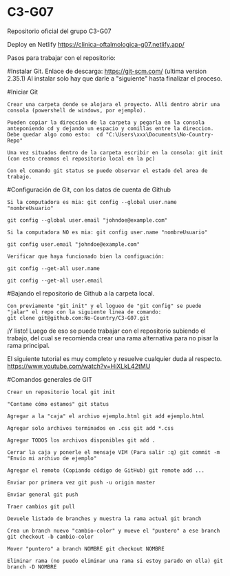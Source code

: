 # C3-G07
Repositorio oficial del grupo C3-G07

Deploy en Netlify
https://clinica-oftalmologica-g07.netlify.app/

Pasos para trabajar con el repositorio: 

#Instalar Git.
    Enlace de descarga: https://git-scm.com/ (ultima version 2.35.1)
    Al instalar solo hay que darle a "siguiente" hasta finalizar el proceso.

#Iniciar Git 

    Crear una carpeta donde se alojara el proyecto. Alli dentro abrir una consola (powershell de windows, por ejemplo).

    Pueden copiar la direccion de la carpeta y pegarla en la consola anteponiendo cd y dejando un espacio y comillas entre la direccion. 
    Debe quedar algo como esto:  cd "C:\Users\xxx\Documents\No-Country-Repo"

    Una vez situados dentro de la carpeta escribir en la consola: git init (con esto creamos el repositorio local en la pc)

    Con el comando git status se puede observar el estado del area de trabajo.

#Configuración de Git, con los datos de cuenta de Github

    Si la computadora es mia: git config --global user.name "nombreUsuario"

    git config --global user.email "johndoe@example.com"

    Si la computadora NO es mia: git config user.name "nombreUsuario"

    git config user.email "johndoe@example.com"

    Verificar que haya funcionado bien la configuación:

    git config --get-all user.name

    git config --get-all user.email

#Bajando el repositorio de Github a la carpeta local.

    Con previamente "git init" y el logueo de "git config" se puede "jalar" el repo con la siguiente linea de comando:
    git clone git@github.com:No-Country/C3-G07.git

¡Y listo! Luego de eso se puede trabajar con el repositorio subiendo el trabajo, del cual se recomienda crear una rama alternativa para no pisar la rama principal.

El siguiente tutorial es muy completo y resuelve cualquier duda al respecto.
https://www.youtube.com/watch?v=HiXLkL42tMU

#Comandos generales de GIT

    Crear un repositorio local git init

    "Contame cómo estamos" git status

    Agregar a la "caja" el archivo ejemplo.html git add ejemplo.html

    Agregar solo archivos terminados en .css git add *.css

    Agregar TODOS los archivos disponibles git add .

    Cerrar la caja y ponerle el mensaje VIM (Para salir :q) git commit -m "Envío mi archivo de ejemplo"

    Agregar el remoto (Copiando código de GitHub) git remote add ...

    Enviar por primera vez git push -u origin master

    Enviar general git push

    Traer cambios git pull

    Devuele listado de branches y muestra la rama actual git branch

    Crea un branch nuevo "cambio-color" y mueve el "puntero" a ese branch git checkout -b cambio-color

    Mover "puntero" a branch NOMBRE git checkout NOMBRE

    Eliminar rama (no puedo eliminar una rama si estoy parado en ella) git branch -D NOMBRE